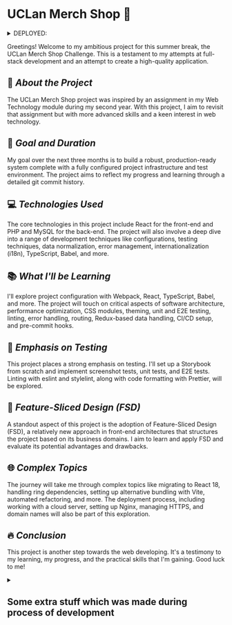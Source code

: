 # UCLan Merch Shop 🚀

<details><summary>DEPLOYED:</summary>

<a href="https://limarkdl-uclan-merch-shop.azurewebsites.net
" target="_blank">https://limarkdl-uclan-merch-shop.azurewebsites.net
</a>

<img src="https://github.com/limarkdl-private/uclan-merch-shop/assets/116545670/dc5f6f8d-7d81-4730-afbb-e752b641b36b" width="100%"/>
</details>

Greetings! Welcome to my ambitious project for this summer break, the UCLan Merch Shop Challenge. This is a testament to my attempts at full-stack development and an attempt to create a high-quality application.

## 📝 _About the Project_
The UCLan Merch Shop project was inspired by an assignment in my Web Technology module during my second year. With this project, I aim to revisit that assignment but with more advanced skills and a keen interest in web technology.

## 🌟 _Goal and Duration_
My goal over the next three months is to build a robust, production-ready system complete with a fully configured project infrastructure and test environment. The project aims to reflect my progress and learning through a detailed git commit history.

## 💻 _Technologies Used_
The core technologies in this project include React for the front-end and PHP and MySQL for the back-end. The project will also involve a deep dive into a range of development techniques like configurations, testing techniques, data normalization, error management, internationalization (i18n), TypeScript, Babel, and more.

## 📚 _What I'll be Learning_
I'll explore project configuration with Webpack, React, TypeScript, Babel, and more. The project will touch on critical aspects of software architecture, performance optimization, CSS modules, theming, unit and E2E testing, linting, error handling, routing, Redux-based data handling, CI/CD setup, and pre-commit hooks.

## 🔬 _Emphasis on Testing_
This project places a strong emphasis on testing. I'll set up a Storybook from scratch and implement screenshot tests, unit tests, and E2E tests. Linting with eslint and stylelint, along with code formatting with Prettier, will be explored.

## 🚀 _Feature-Sliced Design (FSD)_
A standout aspect of this project is the adoption of Feature-Sliced Design (FSD), a relatively new approach in front-end architectures that structures the project based on its business domains. I aim to learn and apply FSD and evaluate its potential advantages and drawbacks.

## 🌐 _Complex Topics_
The journey will take me through complex topics like migrating to React 18, handling ring dependencies, setting up alternative bundling with Vite, automated refactoring, and more. The deployment process, including working with a cloud server, setting up Nginx, managing HTTPS, and domain names will also be part of this exploration.

## 🔥 _Conclusion_
This project is another step towards the web developing. It's a testimony to my learning, my progress, and the practical skills that I'm gaining. Good luck to me!

<details><summary><h2>Some extra stuff which was made during process of development</h2></summary>
<h4>SVG logo of my university (Adobe Illustrator), fully customizable by CSS Variables for flexible theme applying: </h4>

![ezgif-3-5ce0cffd68](https://github.com/limarkdl-private/uclan-merch-shop/assets/116545670/5565b180-3c6b-454d-94a9-65f68a9d2d54)

</details>
